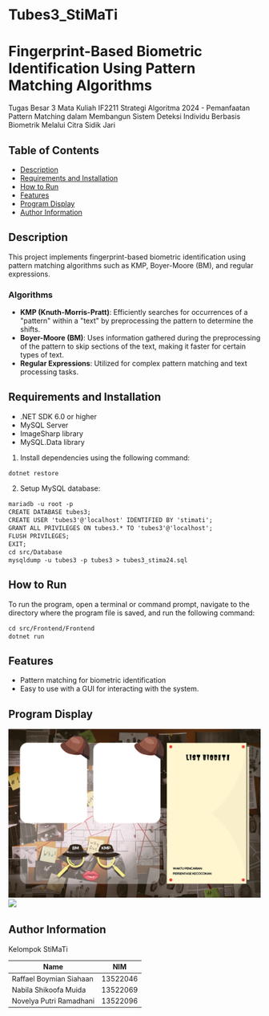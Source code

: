 # Tubes3_StiMaTi

# Fingerprint-Based Biometric Identification Using Pattern Matching Algorithms

Tugas Besar 3 Mata Kuliah IF2211 Strategi Algoritma 2024 - Pemanfaatan Pattern Matching dalam Membangun Sistem Deteksi Individu Berbasis Biometrik Melalui Citra Sidik Jari

## Table of Contents
- [Description](#description)
- [Requirements and Installation](#requirements-and-installation)
- [How to Run](#how-to-run)
- [Features](#features)
- [Program Display](#program-display)
- [Author Information](#author-information)

## Description
This project implements fingerprint-based biometric identification using pattern matching algorithms such as KMP, Boyer-Moore (BM), and regular expressions.

### Algorithms
- **KMP (Knuth-Morris-Pratt)**: Efficiently searches for occurrences of a "pattern" within a "text" by preprocessing the pattern to determine the shifts.
- **Boyer-Moore (BM)**: Uses information gathered during the preprocessing of the pattern to skip sections of the text, making it faster for certain types of text.
- **Regular Expressions**: Utilized for complex pattern matching and text processing tasks.


## Requirements and Installation
- .NET SDK 6.0 or higher
- MySQL Server
- ImageSharp library
- MySQL.Data library

1. Install dependencies using the following command:
```
dotnet restore
```

2. Setup MySQL database:
```
mariadb -u root -p
CREATE DATABASE tubes3;
CREATE USER 'tubes3'@'localhost' IDENTIFIED BY 'stimati';
GRANT ALL PRIVILEGES ON tubes3.* TO 'tubes3'@'localhost';
FLUSH PRIVILEGES;
EXIT;
cd src/Database
mysqldump -u tubes3 -p tubes3 > tubes3_stima24.sql
```

## How to Run
To run the program, open a terminal or command prompt, navigate to the directory where the program file is saved, and run the following command:
```
cd src/Frontend/Frontend
dotnet run
```

## Features
- Pattern matching for biometric identification
- Easy to use with a GUI for interacting with the system.

## Program Display
![](src/Frontend/Frontend/img/bg_blocking.png)
![](assets/pic2.png)

## Author Information

Kelompok StiMaTi

| Name                    | NIM      |
| ----------------------- |:--------:|
| Raffael Boymian Siahaan | 13522046 |
| Nabila Shikoofa Muida   | 13522069 |
| Novelya Putri Ramadhani | 13522096 |